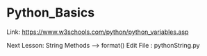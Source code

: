 # Python_Basics

Link: <https://www.w3schools.com/python/python_variables.asp>

Next Lesson: String Methods --> format()
Edit File : pythonString.py
